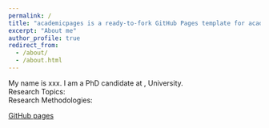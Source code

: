 ```yaml
---
permalink: /
title: "academicpages is a ready-to-fork GitHub Pages template for academic personal websites"
excerpt: "About me"
author_profile: true
redirect_from: 
  - /about/
  - /about.html
---
```


My name is xxx. I am a PhD candidate at , University. <br>
Research Topics: <br>
Research Methodologies: <br>

[GitHub pages](https://pages.github.com)


